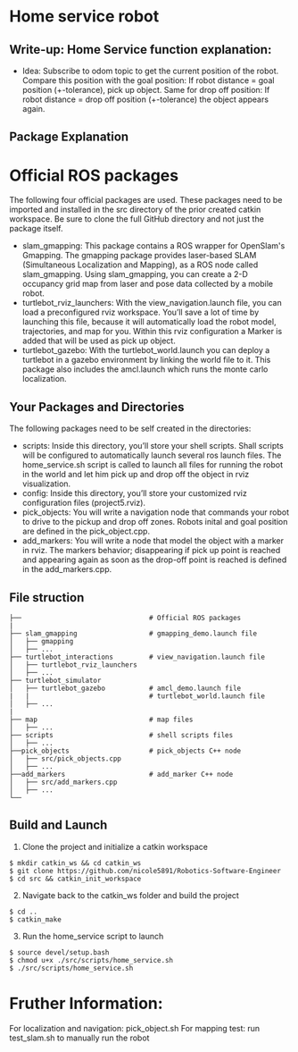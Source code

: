 # Home service robot

## Write-up: Home Service function explanation:
 
- Idea: Subscribe to odom topic to get the current position of the robot. Compare this position with the goal position: If robot distance =  goal position (+-tolerance), pick up object. Same for drop off position: If robot distance = drop off position (+-tolerance) the object appears again. 

## Package Explanation

# Official ROS packages
The following four official packages are used. These packages need to be imported and installed in the src directory of the prior created catkin workspace. Be sure to clone the full GitHub directory and not just the package itself.

- slam_gmapping: This package contains a ROS wrapper for OpenSlam's Gmapping. The gmapping package provides laser-based SLAM (Simultaneous Localization and Mapping), as a ROS node called slam_gmapping. Using slam_gmapping, you can create a 2-D occupancy grid map from laser and pose data collected by a mobile robot. 
- turtlebot_rviz_launchers: With the view_navigation.launch file, you can load a preconfigured rviz workspace. You’ll save a lot of time by launching this file, because it will automatically load the robot model, trajectories, and map for you. Within this rviz configuration a Marker is added that will be used as pick up object. 
- turtlebot_gazebo: With the turtlebot_world.launch you can deploy a turtlebot in a gazebo environment by linking the world file to it. This package also includes the amcl.launch which runs the monte carlo localization. 

## Your Packages and Directories
The following packages need to be self created in the directories:
 
- scripts: Inside this directory, you’ll store your shell scripts. Shall scripts will be configured to automatically launch several ros launch files. The home_service.sh script is called to launch all files for running the robot in the world and let him pick up and drop off the object in rviz visualization. 
- config: Inside this directory, you’ll store your customized rviz configuration files (project5.rviz).
- pick_objects: You will write a navigation node that commands your robot to drive to the pickup and drop off zones. Robots inital and goal position are defined in the pick_object.cpp. 
- add_markers: You will write a node that model the object with a marker in rviz. The markers behavior; disappearing if pick up point is reached and appearing again as soon as the drop-off point is reached is defined in the add_markers.cpp. 


## File struction  
    ├──                                # Official ROS packages  
    |  
    ├── slam_gmapping                  # gmapping_demo.launch file                     
    │   ├── gmapping  
    │   ├── ...  
    ├── turtlebot_interactions         # view_navigation.launch file        
    │   ├── turtlebot_rviz_launchers  
    │   ├── ...  
    ├── turtlebot_simulator               
    │   ├── turtlebot_gazebo           # amcl_demo.launch file
    |   |                              # turtlebot_world.launch file
    │   ├── ...  
    |  
    ├── map                            # map files  
    │   ├── ...  
    ├── scripts                        # shell scripts files  
    │   ├── ...  
    ├──pick_objects                    # pick_objects C++ node  
    │   ├── src/pick_objects.cpp  
    │   ├── ...  
    ├──add_markers                     # add_marker C++ node  
    │   ├── src/add_markers.cpp  
    │   ├── ...  
    └──  


## Build and Launch

1. Clone the project and initialize a catkin workspace
```
$ mkdir catkin_ws && cd catkin_ws
$ git clone https://github.com/nicole5891/Robotics-Software-Engineer
$ cd src && catkin_init_workspace
```

2. Navigate back to the catkin_ws folder and build the project
```
$ cd ..
$ catkin_make
```

3. Run the home_service script to launch
```
$ source devel/setup.bash
$ chmod u+x ./src/scripts/home_service.sh
$ ./src/scripts/home_service.sh
```

# Fruther Information:
For localization and navigation: pick_object.sh 
For mapping test: run test_slam.sh to manually run the robot
